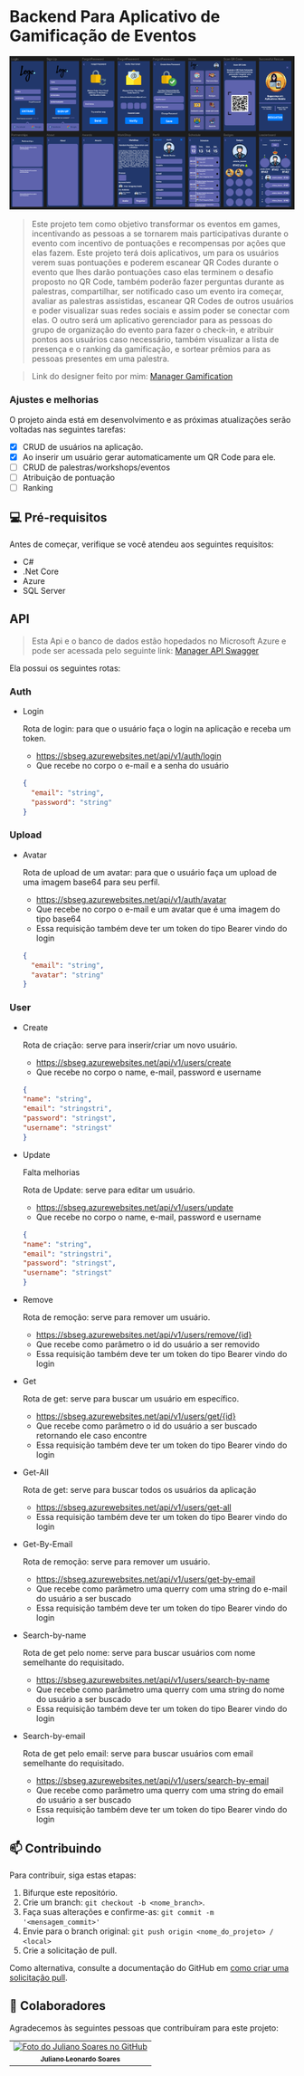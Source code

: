 # Backend Para Aplicativo de Gamificação de Eventos

<img src="./src/.github/Captura.PNG" alt="exemplo imagem">

> Este projeto tem como objetivo transformar os eventos em games, incentivando as pessoas a se tornarem mais participativas durante o evento com incentivo de pontuações e recompensas por ações que elas fazem. Este projeto terá dois aplicativos, um para os usuários verem suas pontuações e poderem escanear QR Codes durante o evento que lhes darão pontuações caso elas terminem o desafio proposto no QR Code, também poderão fazer perguntas durante as palestras, compartilhar, ser notificado caso um evento ira começar, avaliar as palestras assistidas, escanear QR Codes de outros usuários e poder visualizar suas redes sociais e assim poder se conectar com elas. O outro será um aplicativo gerenciador para as pessoas do grupo de organização do evento para fazer o check-in, e atribuir pontos aos usuários caso necessário, também visualizar a lista de presença e o ranking da gamificação, e sortear prêmios para as pessoas presentes em uma palestra.  

> Link do designer feito por mim: [Manager Gamification](https://www.figma.com/file/7t8Hto69dYbK7h5IrumUyv/Gamification-SBSeg?node-id=0%3A1)


### Ajustes e melhorias

O projeto ainda está em desenvolvimento e as próximas atualizações serão voltadas nas seguintes tarefas:

- [x] CRUD de usuários na aplicação.
- [x] Ao inserir um usuário gerar automaticamente um QR Code para ele.
- [ ] CRUD de palestras/workshops/eventos
- [ ] Atribuição de pontuação
- [ ] Ranking

## 💻 Pré-requisitos

Antes de começar, verifique se você atendeu aos seguintes requisitos:
* C#
* .Net Core
* Azure
* SQL Server

## API

> Esta Api e o banco de dados estão hopedados no Microsoft Azure e pode ser acessada pelo seguinte link:
[Manager API Swagger](https://sbseg.azurewebsites.net/swagger/index.html)

Ela possui os seguintes rotas:

### Auth

* Login

  Rota de login: para que o usuário faça o login na aplicação e receba um token.

  -  https://sbseg.azurewebsites.net/api/v1/auth/login
  -  Que recebe no corpo o e-mail e a senha do usuário

  ```JSON
  {
    "email": "string",
    "password": "string"
  }
  ```
    
### Upload

* Avatar

  Rota de upload de um avatar: para que o usuário faça um upload de uma imagem base64 para seu perfil.

  -  https://sbseg.azurewebsites.net/api/v1/auth/avatar
  -  Que recebe no corpo o e-mail e um avatar que é uma imagem do tipo base64
  -  Essa requisição também deve ter um token do tipo Bearer vindo do login

  ```JSON
  {
    "email": "string",
    "avatar": "string"
  }
  ```

### User

* Create

  Rota de criação: serve para inserir/criar um novo usuário.

  -  https://sbseg.azurewebsites.net/api/v1/users/create
  -  Que recebe no corpo o name, e-mail, password e username

  ```JSON
  {
  "name": "string",
  "email": "stringstri",
  "password": "stringst",
  "username": "stringst"
  }
  ```
* Update

  Falta melhorias
  
  Rota de Update: serve para editar um usuário.

  -  https://sbseg.azurewebsites.net/api/v1/users/update
  -  Que recebe no corpo o name, e-mail, password e username

  ```JSON
  {
  "name": "string",
  "email": "stringstri",
  "password": "stringst",
  "username": "stringst"
  }
  ```
 
* Remove

  Rota de remoção: serve para remover um usuário.

  -  https://sbseg.azurewebsites.net/api/v1/users/remove/{id}
  -  Que recebe como parâmetro o id do usuário a ser removido
  -  Essa requisição também deve ter um token do tipo Bearer vindo do login

* Get

  Rota de get: serve para buscar um usuário em específico.

  -  https://sbseg.azurewebsites.net/api/v1/users/get/{id}
  -  Que recebe como parâmetro o id do usuário a ser buscado retornando ele caso encontre
  -  Essa requisição também deve ter um token do tipo Bearer vindo do login

* Get-All

  Rota de get: serve para buscar todos os usuários da aplicação

  -  https://sbseg.azurewebsites.net/api/v1/users/get-all
  -  Essa requisição também deve ter um token do tipo Bearer vindo do login

* Get-By-Email

  Rota de remoção: serve para remover um usuário.

  -  https://sbseg.azurewebsites.net/api/v1/users/get-by-email
  -  Que recebe como parâmetro uma querry com uma string do e-mail do usuário a ser buscado
  -  Essa requisição também deve ter um token do tipo Bearer vindo do login

* Search-by-name

  Rota de get pelo nome: serve para buscar usuários com nome semelhante do requisitado.

  -  https://sbseg.azurewebsites.net/api/v1/users/search-by-name
  -  Que recebe como parâmetro uma querry com uma string do nome do usuário a ser buscado
  -  Essa requisição também deve ter um token do tipo Bearer vindo do login

* Search-by-email

  Rota de get pelo email: serve para buscar usuários com email semelhante do requisitado.

  -  https://sbseg.azurewebsites.net/api/v1/users/search-by-email
  -  Que recebe como parâmetro uma querry com uma string do email do usuário a ser buscado
  -  Essa requisição também deve ter um token do tipo Bearer vindo do login

## 📫 Contribuindo
<!---Se o seu README for longo ou se você tiver algum processo ou etapas específicas que deseja que os contribuidores sigam, considere a criação de um arquivo CONTRIBUTING.md separado--->
Para contribuir, siga estas etapas:

1. Bifurque este repositório.
2. Crie um branch: `git checkout -b <nome_branch>`.
3. Faça suas alterações e confirme-as: `git commit -m '<mensagem_commit>'`
4. Envie para o branch original: `git push origin <nome_do_projeto> / <local>`
5. Crie a solicitação de pull.

Como alternativa, consulte a documentação do GitHub em [como criar uma solicitação pull](https://help.github.com/en/github/collaborating-with-issues-and-pull-requests/creating-a-pull-request).

## 🤝 Colaboradores

Agradecemos às seguintes pessoas que contribuíram para este projeto:

<table>
  <tr>
    <td align="center">
      <a href="#">
        <img src="https://avatars.githubusercontent.com/u/37117169" width="100px;" alt="Foto do Juliano Soares no GitHub"/><br>
        <sub>
          <b>Juliano Leonardo Soares</b>
        </sub>
      </a>
    </td>
  </tr>
</table>
